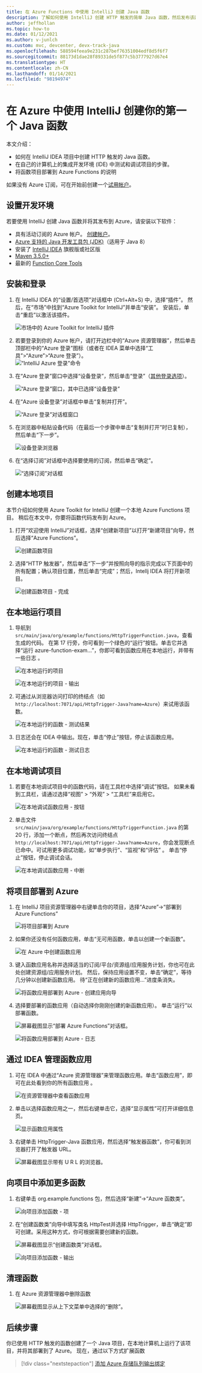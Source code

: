 ```yaml
---
title: 在 Azure Functions 中使用 IntelliJ 创建 Java 函数
description: 了解如何使用 IntelliJ 创建 HTTP 触发的简单 Java 函数，然后发布该函数以在 Azure 的无服务器环境中运行。
author: jeffhollan
ms.topic: how-to
ms.date: 01/12/2021
ms.author: v-junlch
ms.custom: mvc, devcenter, devx-track-java
ms.openlocfilehash: 588594feea9e231c287bef76351004edf8d5f6f7
ms.sourcegitcommit: 88173d1dae28f89331de5f877c5b3777927d67e4
ms.translationtype: HT
ms.contentlocale: zh-CN
ms.lasthandoff: 01/14/2021
ms.locfileid: "98194974"
---
```

# <a name="create-your-first-java-function-in-azure-using-intellij"></a>在 Azure 中使用 IntelliJ 创建你的第一个 Java 函数

本文介绍：
- 如何在 IntelliJ IDEA 项目中创建 HTTP 触发的 Java 函数。
- 在自己的计算机上的集成开发环境 (IDE) 中测试和调试项目的步骤。
- 将函数项目部署到 Azure Functions 的说明

<!-- TODO ![Access a Hello World function from the command line with cURL](./media/functions-create-java-maven/hello-azure.png) -->

如果没有 Azure 订阅，可在开始前创建一个[试用帐户](https://www.microsoft.com/china/azure/index.html?fromtype=cn)。

## <a name="set-up-your-development-environment"></a>设置开发环境

若要使用 IntelliJ 创建 Java 函数并将其发布到 Azure，请安装以下软件：

+ 具有活动订阅的 Azure 帐户。 [创建帐户](https://www.microsoft.com/china/azure/index.html?fromtype=cn)。
+ [Azure 支持的 Java 开发工具包 (JDK)](https://docs.microsoft.com/azure/developer/java/fundamentals/java-jdk-long-term-support)（适用于 Java 8）
+ 安装了 [IntelliJ IDEA](https://www.jetbrains.com/idea/download/) 旗舰版或社区版
+ [Maven 3.5.0+](https://maven.apache.org/download.cgi)
+ 最新的 [Function Core Tools](https://github.com/Azure/azure-functions-core-tools)


## <a name="installation-and-sign-in"></a>安装和登录

1. 在 IntelliJ IDEA 的“设置/首选项”对话框中 (Ctrl+Alt+S) 中，选择“插件”。 然后，在“市场”中找到“Azure Toolkit for IntelliJ”并单击“安装”。   安装后，单击“重启”以激活该插件。 

    ![市场中的 Azure Toolkit for IntelliJ 插件][marketplace]

2. 若要登录到你的 Azure 帐户，请打开边栏中的“Azure 资源管理器”，然后单击顶部栏中的“Azure 登录”图标（或者在 IDEA 菜单中选择“工具”>“Azure”>“Azure 登录”）。  
    ![“IntelliJ Azure 登录”命令][intellij-azure-login]

3. 在“Azure 登录”窗口中选择“设备登录”，然后单击“登录”（[其他登录选项](https://docs.microsoft.com/azure/developer/java/toolkit-for-intellij/sign-in-instructions)）。  

   ![“Azure 登录”窗口，其中已选择“设备登录”][intellij-azure-popup]

4. 在“Azure 设备登录”对话框中单击“复制并打开”。 

   ![“Azure 登录”对话框窗口][intellij-azure-copycode]

5. 在浏览器中粘贴设备代码（在最后一个步骤中单击“复制并打开”时已复制），然后单击“下一步”。 

   ![设备登录浏览器][intellij-azure-link-ms-account]

6. 在“选择订阅”对话框中选择要使用的订阅，然后单击“确定”。 

   ![“选择订阅”对话框][intellij-azure-login-select-subs]
   
## <a name="create-your-local-project"></a>创建本地项目

本节介绍如何使用 Azure Toolkit for IntelliJ 创建一个本地 Azure Functions 项目。 稍后在本文中，你要将函数代码发布到 Azure。 

1. 打开“欢迎使用 IntelliJ”对话框，选择“创建新项目”以打开“新建项目”向导，然后选择“Azure Functions”。

    ![创建函数项目](./media/functions-create-first-java-intellij/create-functions-project.png)

1. 选择“HTTP 触发器”，然后单击“下一步”并按照向导的指示完成以下页面中的所有配置；确认项目位置，然后单击“完成”；然后，Intellj IDEA 将打开新项目。

    ![创建函数项目 - 完成](./media/functions-create-first-java-intellij/create-functions-project-finish.png)

## <a name="run-the-project-locally"></a>在本地运行项目

1. 导航到 `src/main/java/org/example/functions/HttpTriggerFunction.java`，查看生成的代码。 在第 17 行旁，你可看到一个绿色的“运行”按钮。单击它并选择“运行 azure-function-exam…”，你即可看到函数应用在本地运行，并带有一些日志  。

    ![在本地运行的项目](./media/functions-create-first-java-intellij/local-run-functions-project.png)

    ![在本地运行的项目 - 输出](./media/functions-create-first-java-intellij/local-run-functions-output.png)

1. 可通过从浏览器访问打印的终结点（如 `http://localhost:7071/api/HttpTrigger-Java?name=Azure`）来试用该函数。

    ![在本地运行的函数 - 测试结果](./media/functions-create-first-java-intellij/local-run-functions-test.png)

1. 日志还会在 IDEA 中输出。现在，单击“停止”按钮，停止该函数应用。

    ![在本地运行的函数 - 测试日志](./media/functions-create-first-java-intellij/local-run-functions-log.png)

## <a name="debug-the-project-locally"></a>在本地调试项目

1. 若要在本地调试项目中的函数代码，请在工具栏中选择“调试”按钮。 如果未看到工具栏，请通过选择“视图” > “外观” > “工具栏”来启用它。  

    ![在本地调试函数应用 - 按钮](./media/functions-create-first-java-intellij/local-debug-functions-button.png)

1. 单击文件 `src/main/java/org/example/functions/HttpTriggerFunction.java` 的第 20 行，添加一个断点，然后再次访问终结点 `http://localhost:7071/api/HttpTrigger-Java?name=Azure`，你会发现断点已命中。可试用更多调试功能，如“单步执行”、“监视”和“评估”   。 单击“停止”按钮，停止调试会话。

    ![在本地调试函数应用 - 中断](./media/functions-create-first-java-intellij/local-debug-functions-break.png)

## <a name="deploy-your-project-to-azure"></a>将项目部署到 Azure

1. 在 IntelliJ 项目资源管理器中右键单击你的项目，选择“Azure”->“部署到 Azure Functions”

    ![将项目部署到 Azure](./media/functions-create-first-java-intellij/deploy-functions-to-azure.png)

1. 如果你还没有任何函数应用，单击“无可用函数，单击以创建一个新函数”。

    ![在 Azure 中创建函数应用](./media/functions-create-first-java-intellij/deploy-functions-create-app.png)

1. 键入函数应用名称并选择适当的订阅/平台/资源组/应用服务计划，你也可在此处创建资源组/应用服务计划。 然后，保持应用设置不变，单击“确定”，等待几分钟以创建新函数应用。 待“正在创建新的函数应用…”进度条消失。

    ![将函数应用部署到 Azure - 创建应用向导](./media/functions-create-first-java-intellij/deploy-functions-create-app-wizard.png)

1. 选择要部署的函数应用（自动选择你刚刚创建的新函数应用）。 单击“运行”以部署函数。

    ![屏幕截图显示“部署 Azure Functions”对话框。](./media/functions-create-first-java-intellij/deploy-functions-run.png)

    ![将函数应用部署到 Azure - 日志](./media/functions-create-first-java-intellij/deploy-functions-log.png)

## <a name="manage-function-apps-from-idea"></a>通过 IDEA 管理函数应用

1. 可在 IDEA 中通过“Azure 资源管理器”来管理函数应用。单击“函数应用”，即可在此处看到你的所有函数应用 。

    ![在资源管理器中查看函数应用](./media/functions-create-first-java-intellij/explorer-view-functions.png)

1. 单击以选择函数应用之一，然后右键单击它，选择“显示属性”可打开详细信息页。 

    ![显示函数应用属性](./media/functions-create-first-java-intellij/explorer-functions-show-properties.png)

1. 右键单击 HttpTrigger-Java 函数应用，然后选择“触发器函数”，你可看到浏览器打开了触发器 URL。

    ![屏幕截图显示带有 U R L 的浏览器。](./media/functions-create-first-java-intellij/explorer-trigger-functions.png)

## <a name="add-more-functions-to-the-project"></a>向项目中添加更多函数

1. 右键单击 org.example.functions 包，然后选择“新建”->“Azure 函数类”。 

    ![向项目添加函数 - 项](./media/functions-create-first-java-intellij/add-functions-entry.png)

1. 在“创建函数类”向导中填写类名 HttpTest并选择 HttpTrigger，单击“确定”即可创建。采用这种方式，你可根据需要创建新的函数。

    ![屏幕截图显示“创建函数类”对话框。](./media/functions-create-first-java-intellij/add-functions-trigger.png)
    
    ![向项目添加函数 - 输出](./media/functions-create-first-java-intellij/add-functions-output.png)

## <a name="cleaning-up-functions"></a>清理函数

1. 在 Azure 资源管理器中删除函数
      
      ![屏幕截图显示从上下文菜单中选择的“删除”。](./media/functions-create-first-java-intellij/delete-function.png)
      

## <a name="next-steps"></a>后续步骤

你已使用 HTTP 触发的函数创建了一个 Java 项目，在本地计算机上运行了该项目，并将其部署到了 Azure。 现在，通过以下方式扩展函数

> [!div class="nextstepaction"]
> [添加 Azure 存储队列输出绑定](./functions-add-output-binding-storage-queue-java.md)


[marketplace]:./media/functions-create-first-java-intellij/marketplace.png
[intellij-azure-login]: ./media/functions-create-first-java-intellij/intellij-azure-login.png
[intellij-azure-popup]: ./media/functions-create-first-java-intellij/intellij-azure-login-popup.png
[intellij-azure-copycode]: ./media/functions-create-first-java-intellij/intellij-azure-login-copyopen.png
[intellij-azure-link-ms-account]: ./media/functions-create-first-java-intellij/intellij-azure-login-linkms-account.png
[intellij-azure-login-select-subs]: ./media/functions-create-first-java-intellij/intellij-azure-login-selectsubs.png

